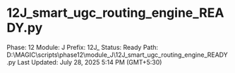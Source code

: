 # 12J_smart_ugc_routing_engine_READY.py

Phase: 12
Module: J
Prefix: 12J_
Status: Ready
Path: D:\MAGIC\scripts\phase12\module_J\12J_smart_ugc_routing_engine_READY.py
Last Updated: July 28, 2025 5:14 PM (GMT+5:30)